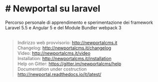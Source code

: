 <h1># Newportal su laravel</h1>
Percorso personale di apprendimento e sperimentazione dei framework Laravel 5.5 e Angular 5 e
del Module Bundler webpack 3<br /><br />

>Indirizzo web provvisorio: http://newportalcms.it<br />
>Changelog: http://newportalcms.it/changelog<br />
>Video: http://newportalcms.it/video<br />
>Installation: http://newportalcms.it/installation<br />
>Help on Gitter: https://gitter.im/newportalcms/help<br />
>Documentation under costruction http://newportal.readthedocs.io/it/latest/
